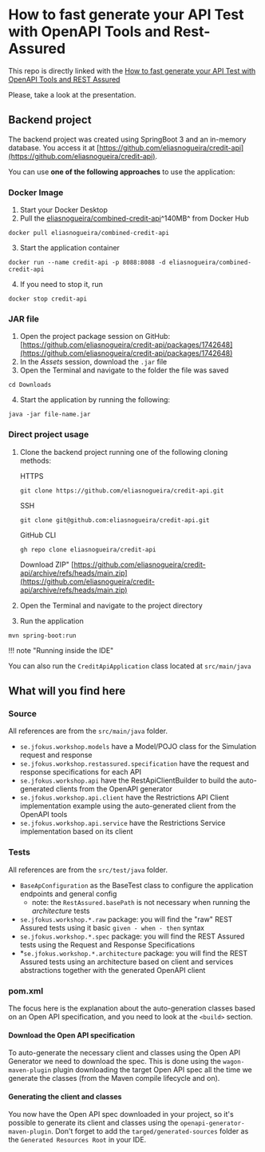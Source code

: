 # How to fast generate your API Test with OpenAPI Tools and Rest-Assured

This repo is directly linked with the [How to fast generate your API Test with OpenAPI Tools and REST Assured](https://speakerdeck.com/eliasnogueira/how-to-fast-generate-your-api-test-with-openapi-tools-and-rest-assured)

Please, take a look at the presentation.

## Backend project

The backend project was created using SpringBoot 3 and an in-memory database. You access it at [https://github.com/eliasnogueira/credit-api](https://github.com/eliasnogueira/credit-api).

You can use **one of the following approaches** to use the application:

### Docker Image

1. Start your Docker Desktop
2. Pull the [eliasnogueira/combined-credit-api](https://hub.docker.com/r/eliasnogueira/combined-credit-api)^140MB^ from Docker Hub
```
docker pull eliasnogueira/combined-credit-api
```
3. Start the application container
```
docker run --name credit-api -p 8088:8088 -d eliasnogueira/combined-credit-api
```
4. If you need to stop it, run
```
docker stop credit-api
```

### JAR file

1. Open the project package session on GitHub: [https://github.com/eliasnogueira/credit-api/packages/1742648](https://github.com/eliasnogueira/credit-api/packages/1742648)
2. In the *Assets* session, download the `.jar` file
3. Open the Terminal and navigate to the folder the file was saved
```
cd Downloads
```
4. Start the application by running the following:
```
java -jar file-name.jar
```

### Direct project usage

1. Clone the backend project running one of the following cloning methods:

    HTTPS
    ```
    git clone https://github.com/eliasnogueira/credit-api.git
    ```
 
    SSH
    ```
    git clone git@github.com:eliasnogueira/credit-api.git
    ```

    GitHub CLI
    ```
    gh repo clone eliasnogueira/credit-api
    ```
    Download ZIP"
    [https://github.com/eliasnogueira/credit-api/archive/refs/heads/main.zip](https://github.com/eliasnogueira/credit-api/archive/refs/heads/main.zip)

2. Open the Terminal and navigate to the project directory
3. Run the application
```
mvn spring-boot:run
```

!!! note "Running inside the IDE"

You can also run the `CreditApiApplication` class located at `src/main/java`

## What will you find here

### Source

All references are from the `src/main/java` folder.

* `se.jfokus.workshop.models` have a Model/POJO class for the Simulation request and response
* `se.jfokus.workshop.restassured.specification` have the request and response specifications for each API
* `se.jfokus.workshop.api` have the RestApiClientBuilder to build the auto-generated clients from the OpenAPI generator
* `se.jfokus.workshop.api.client` have the Restrictions API Client implementation example using the auto-generated client from the OpenAPI tools
* `se.jfokus.workshop.api.service` have the Restrictions Service implementation based on its client

### Tests

All references are from the `src/test/java` folder.

* `BaseApConfiguration` as the BaseTest class to configure the application endpoints and general config
    * note: the `RestAssured.basePath` is not necessary when running the *architecture* tests
* `se.jfokus.workshop.*.raw` package: you will find the "raw" REST Assured tests using it basic `given - when - then` syntax
* `se.jfokus.workshop.*.spec` package: you will find the REST Assured tests using the Request and Response Specifications
* *`se.jfokus.workshop.*.architecture` package: you will find the REST Assured tests using an architecture based on client and services abstractions together with the generated OpenAPI client

### pom.xml

The focus here is the explanation about the auto-generation classes based on an Open API specification, and you need to look at the `<build>` section.

#### Download the Open API specification

To auto-generate the necessary client and classes using the Open API Generator we need to download the spec.
This is done using the `wagon-maven-plugin` plugin downloading the target Open API spec all the time we generate the classes (from the Maven compile lifecycle and on).

#### Generating the client and classes

You now have the Open API spec downloaded in your project, so it's possible to generate its client and classes using the `openapi-generator-maven-plugin`.
Don't forget to add the `targed/generated-sources` folder as the `Generated Resources Root` in your IDE.
